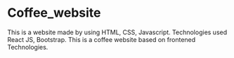# Coffee_website
This is a website made by using HTML, CSS, Javascript. 
Technologies used React JS, Bootstrap.
This is a coffee website based on frontened Technologies.
